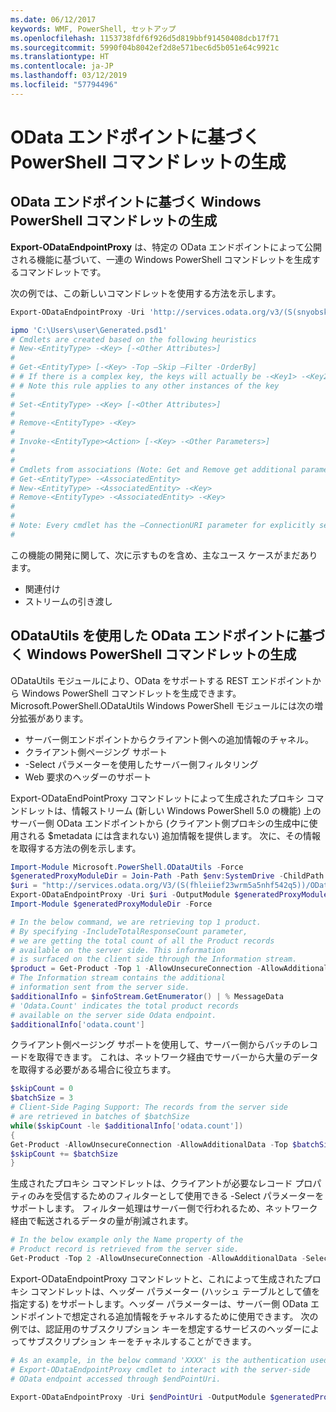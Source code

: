 ```yaml
---
ms.date: 06/12/2017
keywords: WMF, PowerShell, セットアップ
ms.openlocfilehash: 1153738fdf6f926d5d819bbf91450408dcb17f71
ms.sourcegitcommit: 5990f04b8042ef2d8e571bec6d5b051e64c9921c
ms.translationtype: HT
ms.contentlocale: ja-JP
ms.lasthandoff: 03/12/2019
ms.locfileid: "57794496"
---
```

# <a name="generate-powershell-cmdlets-based-on-odata-endpoint"></a>OData エンドポイントに基づく PowerShell コマンドレットの生成

## <a name="generate-windows-powershell-cmdlets-based-on-an-odata-endpoint"></a>OData エンドポイントに基づく Windows PowerShell コマンドレットの生成

**Export-ODataEndpointProxy** は、特定の OData エンドポイントによって公開される機能に基づいて、一連の Windows PowerShell コマンドレットを生成するコマンドレットです。

次の例では、この新しいコマンドレットを使用する方法を示します。

```powershell
Export-ODataEndpointProxy -Uri 'http://services.odata.org/v3/(S(snyobsk1hhutkb2yulwldgf1))/odata/odata.svc' -OutputModule C:\Users\user\Generated.psd1

ipmo 'C:\Users\user\Generated.psd1'
# Cmdlets are created based on the following heuristics
# New-<EntityType> -<Key> [-<Other Attributes>]
#
# Get-<EntityType> [-<Key> -Top –Skip –Filter -OrderBy]
# # If there is a complex key, the keys will actually be -<Key1> -<Key2>…
# # Note this rule applies to any other instances of the key
#
# Set-<EntityType> -<Key> [-<Other Attributes>]
#
# Remove-<EntityType> -<Key>
#
# Invoke-<EntityType><Action> [-<Key> -<Other Parameters>]
#
#
# Cmdlets from associations (Note: Get and Remove get additional parameter sets)
# Get-<EntityType> -<AssociatedEntity>
# New-<EntityType> -<AssociatedEntity> -<Key>
# Remove-<EntityType> -<AssociatedEntity> -<Key>
#
#
# Note: Every cmdlet has the –ConnectionURI parameter for explicitly setting the URI of the endpoint. This normally uses the same address that you gave the Export-ODataEndpointProxy cmdlet, but can be overridden in this fashion for the sake of similar endpoints.
#
```

この機能の開発に関して、次に示すものを含め、主なユース ケースがまだあります。
-   関連付け
-   ストリームの引き渡し

## <a name="generate-windows-powershell-cmdlets-based-on-an-odata-endpoint-with-odatautils"></a>ODataUtils を使用した OData エンドポイントに基づく Windows PowerShell コマンドレットの生成

ODataUtils モジュールにより、OData をサポートする REST エンドポイントから Windows PowerShell コマンドレットを生成できます。 Microsoft.PowerShell.ODataUtils Windows PowerShell モジュールには次の増分拡張があります。
-   サーバー側エンドポイントからクライアント側への追加情報のチャネル。
-   クライアント側ページング サポート
-   -Select パラメーターを使用したサーバー側フィルタリング
-   Web 要求のヘッダーのサポート

Export-ODataEndPointProxy コマンドレットによって生成されたプロキシ コマンドレットは、情報ストリーム (新しい Windows PowerShell 5.0 の機能) 上のサーバー側 OData エンドポイントから (クライアント側プロキシの生成中に使用される $metadata には含まれない) 追加情報を提供します。 次に、その情報を取得する方法の例を示します。

```powershell
Import-Module Microsoft.PowerShell.ODataUtils -Force
$generatedProxyModuleDir = Join-Path -Path $env:SystemDrive -ChildPath 'ODataDemoProxy'
$uri = "http://services.odata.org/V3/(S(fhleiief23wrm5a5nhf542q5))/OData/OData.svc/"
Export-ODataEndpointProxy -Uri $uri -OutputModule $generatedProxyModuleDir -Force -AllowUnSecureConnection -Verbose -AllowClobber
Import-Module $generatedProxyModuleDir -Force

# In the below command, we are retrieving top 1 product.
# By specifying -IncludeTotalResponseCount parameter,
# we are getting the total count of all the Product records
# available on the server side. This information
# is surfaced on the client side through the Information stream.
$product = Get-Product -Top 1 -AllowUnsecureConnection -AllowAdditionalData -IncludeTotalResponseCount -InformationVariable infoStream
# The Information stream contains the additional
# information sent from the server side.
$additionalInfo = $infoStream.GetEnumerator() | % MessageData
# 'Odata.Count' indicates the total product records
# available on the server side Odata endpoint.
$additionalInfo['odata.count']
```

クライアント側ページング サポートを使用して、サーバー側からバッチのレコードを取得できます。 これは、ネットワーク経由でサーバーから大量のデータを取得する必要がある場合に役立ちます。

```powershell
$skipCount = 0
$batchSize = 3
# Client-Side Paging Support: The records from the server side
# are retrieved in batches of $batchSize
while($skipCount -le $additionalInfo['odata.count'])
{
Get-Product -AllowUnsecureConnection -AllowAdditionalData -Top $batchSize -Skip $skipCount
$skipCount += $batchSize
}
```

生成されたプロキシ コマンドレットは、クライアントが必要なレコード プロパティのみを受信するためのフィルターとして使用できる -Select パラメーターをサポートします。 フィルター処理はサーバー側で行われるため、ネットワーク経由で転送されるデータの量が削減されます。

```powershell
# In the below example only the Name property of the
# Product record is retrieved from the server side.
Get-Product -Top 2 -AllowUnsecureConnection -AllowAdditionalData -Select Name
```

Export-ODataEndpointProxy コマンドレットと、これによって生成されたプロキシ コマンドレットは、ヘッダー パラメーター (ハッシュ テーブルとして値を指定する) をサポートします。ヘッダー パラメーターは、サーバー側 OData エンドポイントで想定される追加情報をチャネルするために使用できます。 次の例では、認証用のサブスクリプション キーを想定するサービスのヘッダーによってサブスクリプション キーをチャネルすることができます。

```powershell
# As an example, in the below command 'XXXX' is the authentication used by the
# Export-ODataEndpointProxy cmdlet to interact with the server-side
# OData endpoint accessed through $endPointUri.

Export-ODataEndpointProxy -Uri $endPointUri -OutputModule $generatedProxyModuleDir -Force -AllowUnSecureConnection -Verbose -Headers @{'subscription-key'='XXXX'}
```
